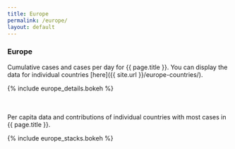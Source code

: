 ```yaml
---
title: Europe
permalink: /europe/
layout: default
---
```


### Europe
Cumulative cases and cases per day for {{ page.title }}. You can display the data for individual countries [here]({{ site.url }}/europe-countries/).

{% include europe_details.bokeh %}

<br><br>
Per capita data and contributions of individual countries with most cases in {{ page.title }}.

{% include europe_stacks.bokeh %}
